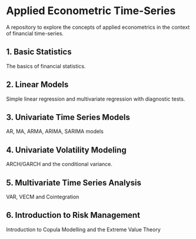 # Applied Econometric Time-Series

A repository to explore the concepts of applied econometrics in the context of financial time-series.

## 1. Basic Statistics

The basics of financial statistics.

## 2. Linear Models

Simple linear regression and multivariate regression with diagnostic tests.

## 3. Univariate Time Series Models

AR, MA, ARMA, ARIMA, SARIMA models

## 4. Univariate Volatility Modeling

ARCH/GARCH and the conditional variance.

## 5. Multivariate Time Series Analysis

VAR, VECM and Cointegration

## 6. Introduction to Risk Management

Introduction to Copula Modelling and the Extreme Value Theory

